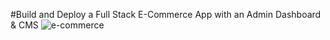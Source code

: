 #Build and Deploy a Full Stack E-Commerce App with an Admin Dashboard & CMS
![e-commerce](https://i.ibb.co/Y3Hsth3/YT-Thumbnails-3.png)
